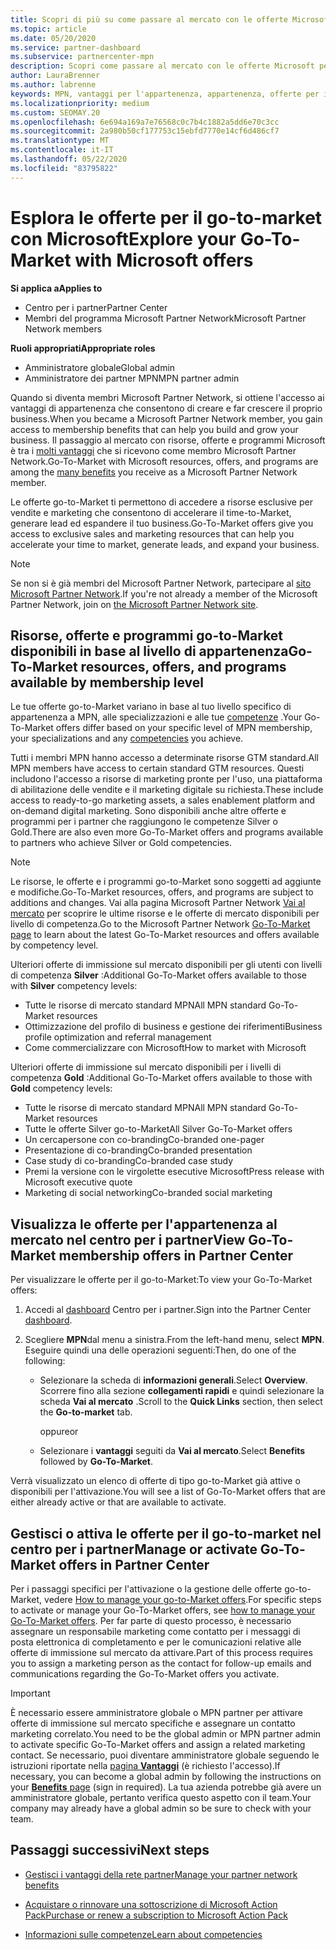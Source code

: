 ```yaml
---
title: Scopri di più su come passare al mercato con le offerte Microsoft
ms.topic: article
ms.date: 05/20/2020
ms.service: partner-dashboard
ms.subservice: partnercenter-mpn
description: Scopri come passare al mercato con le offerte Microsoft per accelerare il time-to-Market, generare lead ed espandere il tuo business.
author: LauraBrenner
ms.author: labrenne
keywords: MPN, vantaggi per l'appartenenza, appartenenza, offerte per il mercato, vai al mercato con Microsoft, vai al mercato, appartenenza a oro, appartenenza Silver
ms.localizationpriority: medium
ms.custom: SEOMAY.20
ms.openlocfilehash: 6e694a169a7e76568c0c7b4c1882a5dd6e70c3cc
ms.sourcegitcommit: 2a980b50cf177753c15ebfd7770e14cf6d486cf7
ms.translationtype: MT
ms.contentlocale: it-IT
ms.lasthandoff: 05/22/2020
ms.locfileid: "83795822"
---
```

# <a name="explore-your-go-to-market-with-microsoft-offers"></a><span data-ttu-id="69bd6-104">Esplora le offerte per il go-to-market con Microsoft</span><span class="sxs-lookup"><span data-stu-id="69bd6-104">Explore your Go-To-Market with Microsoft offers</span></span>

<span data-ttu-id="69bd6-105">**Si applica a**</span><span class="sxs-lookup"><span data-stu-id="69bd6-105">**Applies to**</span></span>

- <span data-ttu-id="69bd6-106">Centro per i partner</span><span class="sxs-lookup"><span data-stu-id="69bd6-106">Partner Center</span></span>
- <span data-ttu-id="69bd6-107">Membri del programma Microsoft Partner Network</span><span class="sxs-lookup"><span data-stu-id="69bd6-107">Microsoft Partner Network members</span></span>

<span data-ttu-id="69bd6-108">**Ruoli appropriati**</span><span class="sxs-lookup"><span data-stu-id="69bd6-108">**Appropriate roles**</span></span>

- <span data-ttu-id="69bd6-109">Amministratore globale</span><span class="sxs-lookup"><span data-stu-id="69bd6-109">Global admin</span></span>
- <span data-ttu-id="69bd6-110">Amministratore dei partner MPN</span><span class="sxs-lookup"><span data-stu-id="69bd6-110">MPN partner admin</span></span>

<span data-ttu-id="69bd6-111">Quando si diventa membri Microsoft Partner Network, si ottiene l'accesso ai vantaggi di appartenenza che consentono di creare e far crescere il proprio business.</span><span class="sxs-lookup"><span data-stu-id="69bd6-111">When you became a Microsoft Partner Network member, you gain access to membership benefits that can help you build and grow your business.</span></span> <span data-ttu-id="69bd6-112">Il passaggio al mercato con risorse, offerte e programmi Microsoft è tra i [molti vantaggi](https://partner.microsoft.com/manage-your-partner-network-benefits) che si ricevono come membro Microsoft Partner Network.</span><span class="sxs-lookup"><span data-stu-id="69bd6-112">Go-To-Market with Microsoft resources, offers, and programs are among the [many benefits](https://partner.microsoft.com/manage-your-partner-network-benefits) you receive as a Microsoft Partner Network member.</span></span>

<span data-ttu-id="69bd6-113">Le offerte go-to-Market ti permettono di accedere a risorse esclusive per vendite e marketing che consentono di accelerare il time-to-Market, generare lead ed espandere il tuo business.</span><span class="sxs-lookup"><span data-stu-id="69bd6-113">Go-To-Market offers give you access to exclusive sales and marketing resources that can help you accelerate your time to market, generate leads, and expand your business.</span></span>

>[!NOTE]
><span data-ttu-id="69bd6-114">Se non si è già membri del Microsoft Partner Network, partecipare al [sito Microsoft Partner Network](https://partner.microsoft.com/membership).</span><span class="sxs-lookup"><span data-stu-id="69bd6-114">If you're not already a member of the Microsoft Partner Network, join on [the Microsoft Partner Network site](https://partner.microsoft.com/membership).</span></span>

## <a name="go-to-market-resources-offers-and-programs-available-by-membership-level"></a><span data-ttu-id="69bd6-115">Risorse, offerte e programmi go-to-Market disponibili in base al livello di appartenenza</span><span class="sxs-lookup"><span data-stu-id="69bd6-115">Go-To-Market resources, offers, and programs available by membership level</span></span>

<span data-ttu-id="69bd6-116">Le tue offerte go-to-Market variano in base al tuo livello specifico di appartenenza a MPN, alle specializzazioni e alle tue [competenze](learn-about-competencies.md) .</span><span class="sxs-lookup"><span data-stu-id="69bd6-116">Your Go-To-Market offers differ based on your specific level of MPN membership, your specializations and any [competencies](learn-about-competencies.md) you achieve.</span></span>

<span data-ttu-id="69bd6-117">Tutti i membri MPN hanno accesso a determinate risorse GTM standard.</span><span class="sxs-lookup"><span data-stu-id="69bd6-117">All MPN members have access to certain standard GTM resources.</span></span> <span data-ttu-id="69bd6-118">Questi includono l'accesso a risorse di marketing pronte per l'uso, una piattaforma di abilitazione delle vendite e il marketing digitale su richiesta.</span><span class="sxs-lookup"><span data-stu-id="69bd6-118">These include access to ready-to-go marketing assets, a sales enablement platform and on-demand digital marketing.</span></span> <span data-ttu-id="69bd6-119">Sono disponibili anche altre offerte e programmi per i partner che raggiungono le competenze Silver o Gold.</span><span class="sxs-lookup"><span data-stu-id="69bd6-119">There are also even more Go-To-Market offers and programs available to partners who achieve Silver or Gold competencies.</span></span>

>[!NOTE]
><span data-ttu-id="69bd6-120">Le risorse, le offerte e i programmi go-to-Market sono soggetti ad aggiunte e modifiche.</span><span class="sxs-lookup"><span data-stu-id="69bd6-120">Go-To-Market resources, offers, and programs are subject to additions and changes.</span></span> <span data-ttu-id="69bd6-121">Vai alla pagina Microsoft Partner Network [Vai al mercato](https://partner.microsoft.com/membership/go-to-market) per scoprire le ultime risorse e le offerte di mercato disponibili per livello di competenza.</span><span class="sxs-lookup"><span data-stu-id="69bd6-121">Go to the Microsoft Partner Network [Go-To-Market page](https://partner.microsoft.com/membership/go-to-market) to learn about the latest Go-To-Market resources and offers available by competency level.</span></span>

<span data-ttu-id="69bd6-122">Ulteriori offerte di immissione sul mercato disponibili per gli utenti con livelli di competenza **Silver** :</span><span class="sxs-lookup"><span data-stu-id="69bd6-122">Additional Go-To-Market offers available to those with **Silver** competency levels:</span></span>

- <span data-ttu-id="69bd6-123">Tutte le risorse di mercato standard MPN</span><span class="sxs-lookup"><span data-stu-id="69bd6-123">All MPN standard Go-To-Market resources</span></span>
- <span data-ttu-id="69bd6-124">Ottimizzazione del profilo di business e gestione dei riferimenti</span><span class="sxs-lookup"><span data-stu-id="69bd6-124">Business profile optimization and referral management</span></span>
- <span data-ttu-id="69bd6-125">Come commercializzare con Microsoft</span><span class="sxs-lookup"><span data-stu-id="69bd6-125">How to market with Microsoft</span></span>

<span data-ttu-id="69bd6-126">Ulteriori offerte di immissione sul mercato disponibili per i livelli di competenza **Gold** :</span><span class="sxs-lookup"><span data-stu-id="69bd6-126">Additional Go-To-Market offers available to those with **Gold** competency levels:</span></span>

- <span data-ttu-id="69bd6-127">Tutte le risorse di mercato standard MPN</span><span class="sxs-lookup"><span data-stu-id="69bd6-127">All MPN standard Go-To-Market resources</span></span>
- <span data-ttu-id="69bd6-128">Tutte le offerte Silver go-to-Market</span><span class="sxs-lookup"><span data-stu-id="69bd6-128">All Silver Go-To-Market offers</span></span>
- <span data-ttu-id="69bd6-129">Un cercapersone con co-branding</span><span class="sxs-lookup"><span data-stu-id="69bd6-129">Co-branded one-pager</span></span>
- <span data-ttu-id="69bd6-130">Presentazione di co-branding</span><span class="sxs-lookup"><span data-stu-id="69bd6-130">Co-branded presentation</span></span>
- <span data-ttu-id="69bd6-131">Case study di co-branding</span><span class="sxs-lookup"><span data-stu-id="69bd6-131">Co-branded case study</span></span>
- <span data-ttu-id="69bd6-132">Premi la versione con le virgolette esecutive Microsoft</span><span class="sxs-lookup"><span data-stu-id="69bd6-132">Press release with Microsoft executive quote</span></span>
- <span data-ttu-id="69bd6-133">Marketing di social networking</span><span class="sxs-lookup"><span data-stu-id="69bd6-133">Co-branded social marketing</span></span>

## <a name="view-go-to-market-membership-offers-in-partner-center"></a><span data-ttu-id="69bd6-134">Visualizza le offerte per l'appartenenza al mercato nel centro per i partner</span><span class="sxs-lookup"><span data-stu-id="69bd6-134">View Go-To-Market membership offers in Partner Center</span></span>

<span data-ttu-id="69bd6-135">Per visualizzare le offerte per il go-to-Market:</span><span class="sxs-lookup"><span data-stu-id="69bd6-135">To view your Go-To-Market offers:</span></span>

1. <span data-ttu-id="69bd6-136">Accedi al [dashboard]( https://docs.microsoft.com/partner-center/) Centro per i partner.</span><span class="sxs-lookup"><span data-stu-id="69bd6-136">Sign into the Partner Center [dashboard]( https://docs.microsoft.com/partner-center/).</span></span>

2. <span data-ttu-id="69bd6-137">Scegliere **MPN**dal menu a sinistra.</span><span class="sxs-lookup"><span data-stu-id="69bd6-137">From the left-hand menu, select **MPN**.</span></span> <span data-ttu-id="69bd6-138">Eseguire quindi una delle operazioni seguenti:</span><span class="sxs-lookup"><span data-stu-id="69bd6-138">Then, do one of the following:</span></span>

    - <span data-ttu-id="69bd6-139">Selezionare la scheda di **informazioni generali**.</span><span class="sxs-lookup"><span data-stu-id="69bd6-139">Select **Overview**.</span></span> <span data-ttu-id="69bd6-140">Scorrere fino alla sezione **collegamenti rapidi** e quindi selezionare la scheda **Vai al mercato** .</span><span class="sxs-lookup"><span data-stu-id="69bd6-140">Scroll to the **Quick Links** section, then select the **Go-to-market** tab.</span></span>

      <span data-ttu-id="69bd6-141">oppure</span><span class="sxs-lookup"><span data-stu-id="69bd6-141">or</span></span>

    - <span data-ttu-id="69bd6-142">Selezionare i **vantaggi** seguiti da **Vai al mercato**.</span><span class="sxs-lookup"><span data-stu-id="69bd6-142">Select **Benefits** followed by **Go-To-Market**.</span></span>

<span data-ttu-id="69bd6-143">Verrà visualizzato un elenco di offerte di tipo go-to-Market già attive o disponibili per l'attivazione.</span><span class="sxs-lookup"><span data-stu-id="69bd6-143">You will see a list of Go-To-Market offers that are either already active or that are available to activate.</span></span>

## <a name="manage-or-activate-go-to-market-offers-in-partner-center"></a><span data-ttu-id="69bd6-144">Gestisci o attiva le offerte per il go-to-market nel centro per i partner</span><span class="sxs-lookup"><span data-stu-id="69bd6-144">Manage or activate Go-To-Market offers in Partner Center</span></span>

<span data-ttu-id="69bd6-145">Per i passaggi specifici per l'attivazione o la gestione delle offerte go-to-Market, vedere [How to manage your go-to-Market offers](manage-your-partner-network-benefits.md#manage-go-to-market-offers).</span><span class="sxs-lookup"><span data-stu-id="69bd6-145">For specific steps to activate or manage your Go-To-Market offers, see [how to manage your Go-To-Market offers](manage-your-partner-network-benefits.md#manage-go-to-market-offers).</span></span> <span data-ttu-id="69bd6-146">Per far parte di questo processo, è necessario assegnare un responsabile marketing come contatto per i messaggi di posta elettronica di completamento e per le comunicazioni relative alle offerte di immissione sul mercato da attivare.</span><span class="sxs-lookup"><span data-stu-id="69bd6-146">Part of this process requires you to assign a marketing person as the contact for follow-up emails and communications regarding the Go-To-Market offers you activate.</span></span>

>[!IMPORTANT]
><span data-ttu-id="69bd6-147">È necessario essere amministratore globale o MPN partner per attivare offerte di immissione sul mercato specifiche e assegnare un contatto marketing correlato.</span><span class="sxs-lookup"><span data-stu-id="69bd6-147">You need to be the global admin or MPN partner admin to activate specific Go-To-Market offers and assign a related marketing contact.</span></span> <span data-ttu-id="69bd6-148">Se necessario, puoi diventare amministratore globale seguendo le istruzioni riportate nella [pagina **Vantaggi**](https://partnercenter.microsoft.com/pcv/partnership/benefits) (è richiesto l'accesso).</span><span class="sxs-lookup"><span data-stu-id="69bd6-148">If necessary, you can become a global admin by following the instructions on your [**Benefits** page](https://partnercenter.microsoft.com/pcv/partnership/benefits) (sign in required).</span></span> <span data-ttu-id="69bd6-149">La tua azienda potrebbe già avere un amministratore globale, pertanto verifica questo aspetto con il team.</span><span class="sxs-lookup"><span data-stu-id="69bd6-149">Your company may already have a global admin so be sure to check with your team.</span></span>

## <a name="next-steps"></a><span data-ttu-id="69bd6-150">Passaggi successivi</span><span class="sxs-lookup"><span data-stu-id="69bd6-150">Next steps</span></span>

- [<span data-ttu-id="69bd6-151">Gestisci i vantaggi della rete partner</span><span class="sxs-lookup"><span data-stu-id="69bd6-151">Manage your partner network benefits</span></span>](manage-your-partner-network-benefits.md)

- [<span data-ttu-id="69bd6-152">Acquistare o rinnovare una sottoscrizione di Microsoft Action Pack</span><span class="sxs-lookup"><span data-stu-id="69bd6-152">Purchase or renew a subscription to Microsoft Action Pack</span></span>](mpn-get-action-pack.md)

- [<span data-ttu-id="69bd6-153">Informazioni sulle competenze</span><span class="sxs-lookup"><span data-stu-id="69bd6-153">Learn about competencies</span></span>](learn-about-competencies.md)

